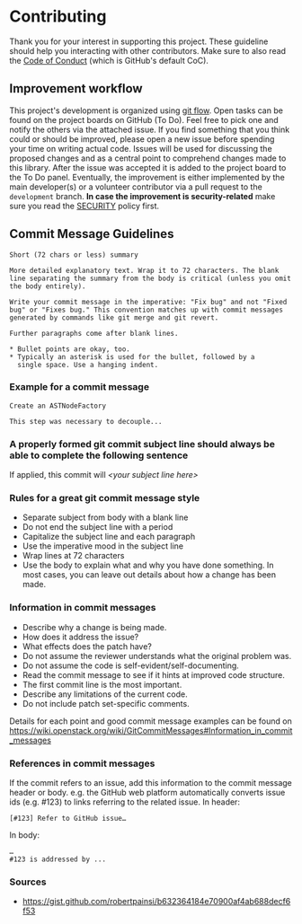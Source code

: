 # Contributing

Thank you for your interest in supporting this project.
These guideline should help you interacting with other contributors.
Make sure to also read the [Code of Conduct](CODE_OF_CONDUCT.md) (which is GitHub's default CoC).

## Improvement workflow
This project's development is organized using [git flow](https://www.atlassian.com/de/git/tutorials/comparing-workflows/gitflow-workflow).
Open tasks can be found on the project boards on GitHub (To Do).
Feel free to pick one and notify the others via the attached issue.
If you find something that you think could or should be improved, please open a new issue before spending your time on writing actual code.
Issues will be used for discussing the proposed changes and as a central point to comprehend changes made to this library.
After the issue was accepted it is added to the project board to the To Do panel.
Eventually, the improvement is either implemented by the main developer(s) or a volunteer contributor via a pull request to the `development` branch.
**In case the improvement is security-related** make sure you read the [SECURITY](SECURITY.md) policy first.

## Commit Message Guidelines
```
Short (72 chars or less) summary

More detailed explanatory text. Wrap it to 72 characters. The blank
line separating the summary from the body is critical (unless you omit
the body entirely).

Write your commit message in the imperative: "Fix bug" and not "Fixed
bug" or "Fixes bug." This convention matches up with commit messages
generated by commands like git merge and git revert.

Further paragraphs come after blank lines.

* Bullet points are okay, too.
* Typically an asterisk is used for the bullet, followed by a
  single space. Use a hanging indent.
  ```

  ### Example for a commit message
  ```
  Create an ASTNodeFactory

  This step was necessary to decouple...
  ```

  ### A properly formed git commit subject line should always be able to complete the following sentence
  If applied, this commit will *\<your subject line here\>*

  ### Rules for a great git commit message style
  * Separate subject from body with a blank line
  * Do not end the subject line with a period
  * Capitalize the subject line and each paragraph
  * Use the imperative mood in the subject line
  * Wrap lines at 72 characters
  * Use the body to explain what and why you have done something. In most cases, you can leave out details about how a change has been made.

  ### Information in commit messages
  * Describe why a change is being made.
  * How does it address the issue?
  * What effects does the patch have?
  * Do not assume the reviewer understands what the original problem was.
  * Do not assume the code is self-evident/self-documenting.
  * Read the commit message to see if it hints at improved code structure.
  * The first commit line is the most important.
  * Describe any limitations of the current code.
  * Do not include patch set-specific comments.

  Details for each point and good commit message examples can be found on https://wiki.openstack.org/wiki/GitCommitMessages#Information_in_commit_messages

  ### References in commit messages
  If the commit refers to an issue, add this information to the commit message header or body. e.g. the GitHub web platform automatically converts issue ids (e.g. #123) to links referring to the related issue.
  In header:
  ```
  [#123] Refer to GitHub issue…
  ```
  In body:
  ```
  …
  #123 is addressed by ...
  ```

  ### Sources
  * https://gist.github.com/robertpainsi/b632364184e70900af4ab688decf6f53
